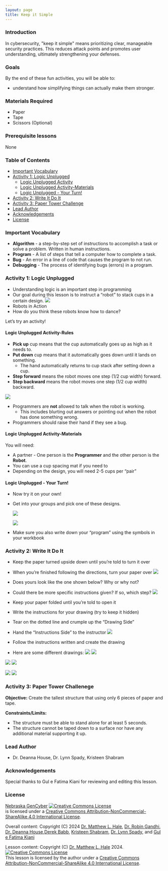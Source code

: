 ```yaml
---
layout: page
title: Keep it Simple
---
```


### Introduction
In cybersecurity, "keep it simple" means prioritizing clear, manageable security practices. This reduces attack points and promotes user understanding, ultimately strengthening your defenses.

### Goals

By the end of these fun activities, you will be able to:
* understand how simplifying things can actually make them stronger.


### Materials Required
- Paper
- Tape
- Scissors (Optional)



### Prerequisite lessons
None

### Table of Contents
- [Important Vocabulary](#important-vocabulary)
- [Activity 1: Logic Unplugged](#activity-1-logic-unplugged)
  - [Logic Unplugged Activity](#logic-unplugged-activity-rules)
  - [Logic Unplugged Activity-Materials](#logic-unplugged-activity-materials)
  - [Logic Unplugged - Your Turn!](#logic-unplugged-your-turn!)
- [Activity 2: Write It Do It](#activity-2-write-it-do-it)
- [Activity 3: Paper Tower Challenge](#activity-3-paper-tower-challenge)
- [Lead Author](#lead-author)
- [Acknowledgements](#acknowledgements)
- [License](#license)



### Important Vocabulary
- **Algorithm** - a step-by-step set of instructions to accomplish a task or solve a problem. Written in human instructions.
- **Program** - A list of steps that tell a computer how to complete a task.
- **Bug** - An error in a line of code that causes the program to not run.
- **Debugging** - The process of identifying bugs (errors) in a program.



### Activity 1: Logic Unplugged 
- Understanding logic is an important step in programming
- Our goal during this lesson is to instruct a “robot” to stack cups in a certain design.
  ![](1.png)
- Robots in Action 
- How do you think these robots know how to dance?

Let’s try an activity! 
#### Logic Unplugged Activity-Rules
- **Pick up** cup means that the cup automatically goes up as high as it needs to.
- **Put down** cup means that it automatically goes down until it lands on something.
  - The hand automatically returns to cup stack after setting down a cup.
- **Step forward** means the robot moves one step (1/2 cup width) forward.
- **Step backward** means the robot moves one step (1/2 cup width) backward.

![](2.png)

- Programmers are **not** allowed to talk when the robot is working. 
    - This includes blurting out answers or pointing out when the robot has done something wrong.
- Programmers should raise their hand if they see a bug.

#### Logic Unplugged Activity-Materials
You will need:
- A partner - One person is the **Programmer** and the other person is the **Robot**.
- You can use a cup spacing mat if you need to
- Depending on the design, you will need 2-5 cups per “pair”

#### Logic Unplugged - Your Turn!
- Now try it on your own! 
- Get into your groups and pick one of these designs.
  
  ![](3.png)

   ![](4.png)
- Make sure you also write down your “program” using the symbols in your workbook

### Activity 2: Write It Do It 
- Keep the paper turned upside down until you’re told to turn it over
- When you’re finished following the directions, turn your paper over
  ![](5.png)

- Does yours look like the one shown below?  Why or why not?
- Could there be more specific instructions given?  If so, which step?
![](6.png)

- Keep your paper folded until you’re told to open it
- Write the instructions for your drawing (try to keep it hidden)
- Tear on the dotted line and crumple up the “Drawing Side”
- Hand the “Instructions Side” to the instructor
![](7.png)

- Follow the instructions written and create the drawing
- Here are some different drawings:
![](8.png) ![](9.png)

![](10.png) ![](12.png)

![](13.png) ![](14.png)


### Activity 3: Paper Tower Challenege
**Objective:** Create the tallest structure that using only 6 pieces of paper and tape.

**Constraints/Limits:**
- The structure must be able to stand alone for at least 5 seconds.
- The structure cannot be taped down to a surface nor have any additional material supporting it up.


### Lead Author

- Dr. Deanna House, Dr. Lynn Spady, Kristeen Shabram

### Acknowledgements

Special thanks to Gul e Fatima Kiani for reviewing and editing this lesson.

### License
[Nebraska GenCyber](https://www.nebraskagencyber.com) <a rel="license" href="http://creativecommons.org/licenses/by-nc-sa/4.0/"><img alt="Creative Commons License" style="border-width:0" src="https://i.creativecommons.org/l/by-nc-sa/4.0/88x31.png" /></a><br /> is licensed under a <a rel="license" href="http://creativecommons.org/licenses/by-nc-sa/4.0/">Creative Commons Attribution-NonCommercial-ShareAlike 4.0 International License</a>.

Overall content: Copyright (C) 2024  [Dr. Matthew L. Hale](http://faculty.ist.unomaha.edu/mhale/), [Dr. Robin Gandhi](http://faculty.ist.unomaha.edu/rgandhi/), [Dr. Deanna House](#),[Derek Babb](https://derekbabb.com/), [Kristeen Shabram](#), [Dr. Lynn Spady](#), and [Gul e Fatima Kiani](#)

Lesson content: Copyright (C) [Dr. Matthew L. Hale](http://faculty.ist.unomaha.edu/mhale/) 2024.  
<a rel="license" href="http://creativecommons.org/licenses/by-nc-sa/4.0/"><img alt="Creative Commons License" style="border-width:0" src="https://i.creativecommons.org/l/by-nc-sa/4.0/88x31.png" /></a><br /><span xmlns:dct="http://purl.org/dc/terms/" property="dct:title">This lesson</span> is licensed by the author under a <a rel="license" href="http://creativecommons.org/licenses/by-nc-sa/4.0/">Creative Commons Attribution-NonCommercial-ShareAlike 4.0 International License</a>.





